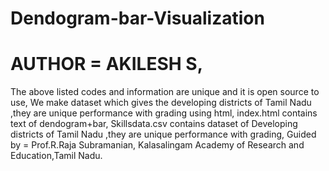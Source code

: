 # Dendogram-bar-Visualization
# AUTHOR = AKILESH S,
The above listed codes and information are unique and it is open source to use,
We make dataset which gives the developing districts of Tamil Nadu ,they are unique performance with grading using html,
index.html contains text of dendogram+bar,
Skillsdata.csv contains dataset of Developing districts of Tamil Nadu ,they are unique performance with grading,
Guided by = Prof.R.Raja Subramanian,
Kalasalingam Academy of Research and Education,Tamil Nadu.
